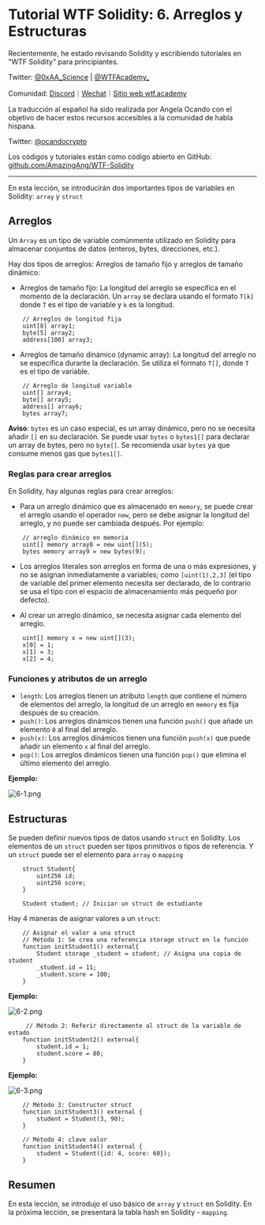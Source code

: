 # Tutorial WTF Solidity: 6. Arreglos y Estructuras

Recientemente, he estado revisando Solidity y escribiendo tutoriales en "WTF Solidity" para principiantes.

Twitter: [@0xAA_Science](https://twitter.com/0xAA_Science) | [@WTFAcademy_](https://twitter.com/WTFAcademy_)

Comunidad: [Discord](https://discord.gg/5akcruXrsk)｜[Wechat](https://docs.google.com/forms/d/e/1FAIpQLSe4KGT8Sh6sJ7hedQRuIYirOoZK_85miz3dw7vA1-YjodgJ-A/viewform?usp=sf_link)｜[Sitio web wtf.academy](https://wtf.academy)

La traducción al español ha sido realizada por Angela Ocando con el objetivo de hacer estos recursos accesibles a la comunidad de habla hispana.

Twitter: [@ocandocrypto](https://twitter.com/ocandocrypto)

Los códigos y tutoriales están como código abierto en GitHub: [github.com/AmazingAng/WTF-Solidity](https://github.com/AmazingAng/WTF-Solidity)


-----

En esta lección, se introducirán dos importantes tipos de variables en Solidity: `array` y `struct`

## Arreglos

Un `Array` es un tipo de variable comúnmente utilizado en Solidity para almacenar conjuntos de datos (enteros, bytes, direcciones, etc.).

Hay dos tipos de arreglos: Arreglos de tamaño fijo y arreglos de tamaño dinámico:

- Arreglos de tamaño fijo: La longitud del arreglo se especifica en el momento de la declaración. Un `array` se declara usando el formato `T[k]` donde `T` es el tipo de variable y `k` es la longitud.

```solidity
    // Arreglos de longitud fija
    uint[8] array1;
    byte[5] array2;
    address[100] array3;
```

- Arreglos de tamaño dinámico (dynamic array): La longitud del arreglo no se especifica durante la declaración. Se utiliza el formato `T[]`, donde `T` es el tipo de variable.

```solidity
    // Arreglo de longitud variable
    uint[] array4;
    byte[] array5;
    address[] array6;
    bytes array7;
```

**Aviso**: `bytes` es un caso especial, es un array dinámico, pero no se necesita añadir `[]` en su declaración. Se puede usar `bytes` o `bytes1[]` para declarar un array de bytes, pero no `byte[]`. Se recomienda usar `bytes` ya que consume menos gas que `bytes1[]`.

### Reglas para crear arreglos 

En Solidity, hay algunas reglas para crear arreglos:

- Para un arreglo dinámico que es almacenado en `memory`, se puede crear el arreglo usando el operador `new`, pero se debe asignar la longitud del arreglo, y no puede ser cambiada después. Por ejemplo:

```solidity
    // arreglo dinámico en memoria
    uint[] memory array8 = new uint[](5);
    bytes memory array9 = new bytes(9);
```

- Los arreglos literales son arreglos en forma de una o más expresiones, y no se asignan inmediatamente a variables; como `[uint(1),2,3]` (el tipo de variable del primer elemento necesita ser declarado, de lo contrario se usa el tipo con el espacio de almacenamiento más pequeño por defecto).

- Al crear un arreglo dinámico, se necesita asignar cada elemento del arreglo.

```solidity
    uint[] memory x = new uint[](3);
    x[0] = 1;
    x[1] = 3;
    x[2] = 4;
```

### Funciones y atributos de un arreglo

- `length`: Los arreglos tienen un atributo `length` que contiene el número de elementos del arreglo, la longitud de un arreglo en `memory` es fija después de su creación.
- `push()`: Los arreglos dinámicos tienen una función `push()` que añade un elemento `0` al final del arreglo.
- `push(x)`: Los arreglos dinámicos tienen una función `push(x)` que puede añadir un elemento `x` al final del arreglo.
- `pop()`: Los arreglos dinámicos tienen una función `pop()` que elimina el último elemento del arreglo.

**Ejemplo:**

![6-1.png](./img/6-1.png)

## Estructuras

Se pueden definir nuevos tipos de datos usando `struct` en Solidity. Los elementos de un `struct` pueden ser tipos primitivos o tipos de referencia. Y un `struct` puede ser el elemento para `array` o `mapping`

```solidity
    struct Student{
        uint256 id;
        uint256 score; 
    }

    Student student; // Iniciar un struct de estudiante
```

Hay 4 maneras de asignar valores a un `struct`:

```solidity
    // Asignar el valor a una struct
    // Método 1: Se crea una referencia storage struct en la función
    function initStudent1() external{
        Student storage _student = student; // Asigna una copia de student
        _student.id = 11;
        _student.score = 100;
    }
```

**Ejemplo:**

![6-2.png](./img/6-2.png)

```solidity
     // Método 2: Referir directamente al struct de la variable de estado
    function initStudent2() external{
        student.id = 1;
        student.score = 80;
    }
```

**Ejemplo:**

![6-3.png](./img/6-3.png)

```solidity
    // Método 3: Constructor struct
    function initStudent3() external {
        student = Student(3, 90);
    }
    
    // Método 4: clave valor
    function initStudent4() external {
        student = Student({id: 4, score: 60});
    }
```


## Resumen

En esta lección, se introdujo el uso básico de `array` y `struct` en Solidity. En la próxima lección, se presentará la tabla hash en Solidity - `mapping`.
